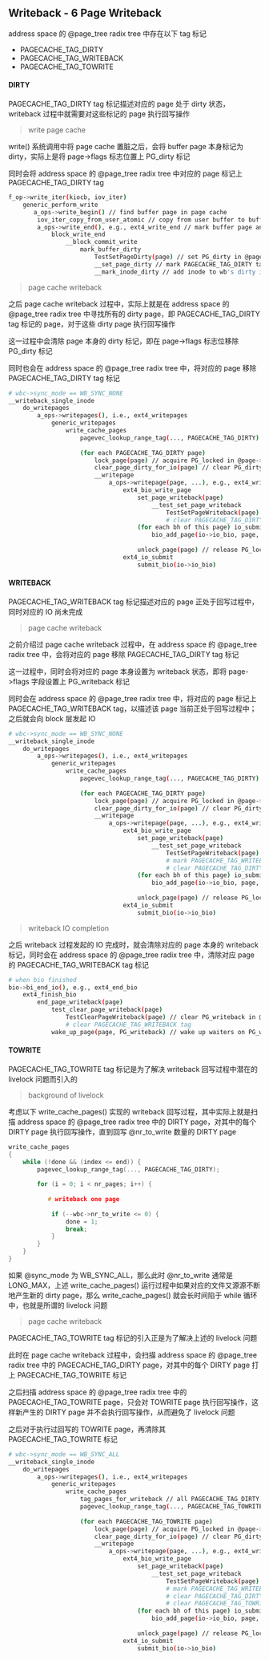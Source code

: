 ## Writeback - 6 Page Writeback

address space 的 @page_tree radix tree 中存在以下 tag 标记

- PAGECACHE_TAG_DIRTY
- PAGECACHE_TAG_WRITEBACK
- PAGECACHE_TAG_TOWRITE


#### DIRTY

PAGECACHE_TAG_DIRTY tag 标记描述对应的 page 处于 dirty 状态，writeback 过程中就需要对这些标记的 page 执行回写操作


> write page cache

write() 系统调用中将 page cache 置脏之后，会将 buffer page 本身标记为 dirty，实际上是将 page->flags 标志位置上 PG_dirty 标记

同时会将 address space 的 @page_tree radix tree 中对应的 page 标记上 PAGECACHE_TAG_DIRTY tag

```sh
f_op->write_iter(kiocb, iov_iter)
    generic_perform_write
       a_ops->write_begin() // find buffer page in page cache
        iov_iter_copy_from_user_atomic // copy from user buffer to buffer page
        a_ops->write_end(), e.g., ext4_write_end // mark buffer page and inode as dirty
            block_write_end
                __block_commit_write
                    mark_buffer_dirty
                        TestSetPageDirty(page) // set PG_dirty in @page->flags
                        __set_page_dirty // mark PAGECACHE_TAG_DIRTY tag
                        __mark_inode_dirty // add inode to wb's dirty inode list
```


> page cache writeback

之后 page cache writeback 过程中，实际上就是在 address space 的 @page_tree radix tree 中寻找所有的 dirty page，即 PAGECACHE_TAG_DIRTY tag 标记的 page，对于这些 dirty page 执行回写操作

这一过程中会清除 page 本身的 dirty 标记，即在 page->flags 标志位移除 PG_dirty 标记

同时也会在 address space 的 @page_tree radix tree 中，将对应的 page 移除 PAGECACHE_TAG_DIRTY tag 标记

```sh
# wbc->sync_mode == WB_SYNC_NONE
__writeback_single_inode
    do_writepages
        a_ops->writepages(), i.e., ext4_writepages
            generic_writepages
                write_cache_pages
                    pagevec_lookup_range_tag(..., PAGECACHE_TAG_DIRTY) // find PAGECACHE_TAG_DIRTY pages
                    
                    (for each PAGECACHE_TAG_DIRTY page)
                        lock_page(page) // acquire PG_locked in @page->flags
                        clear_page_dirty_for_io(page) // clear PG_dirty in @page->flags
                        __writepage
                            a_ops->writepage(page, ...), e.g., ext4_writepage
                                ext4_bio_write_page
                                    set_page_writeback(page)
                                        __test_set_page_writeback
                                            TestSetPageWriteback(page) // set PG_writeback in @page->flags
                                            # clear PAGECACHE_TAG_DIRTY tag
                                    (for each bh of this page) io_submit_add_bh(..., page, bh)
                                        bio_add_page(io->io_bio, page, bh->b_size, bh_offset(bh))
                                        
                                    unlock_page(page) // release PG_locked in @page->flags
                                ext4_io_submit
                                    submit_bio(io->io_bio)
```


#### WRITEBACK

PAGECACHE_TAG_WRITEBACK tag 标记描述对应的 page 正处于回写过程中，同时对应的 IO 尚未完成


> page cache writeback

之前介绍过 page cache writeback 过程中，在 address space 的 @page_tree radix tree 中，会将对应的 page 移除 PAGECACHE_TAG_DIRTY tag 标记

这一过程中，同时会将对应的 page 本身设置为 writeback 状态，即将 page->flags 字段设置上 PG_writeback 标记

同时会在 address space 的 @page_tree radix tree 中，将对应的 page 标记上 PAGECACHE_TAG_WRITEBACK tag，以描述该 page 当前正处于回写过程中；之后就会向 block 层发起 IO

```sh
# wbc->sync_mode == WB_SYNC_NONE
__writeback_single_inode
    do_writepages
        a_ops->writepages(), i.e., ext4_writepages
            generic_writepages
                write_cache_pages
                    pagevec_lookup_range_tag(..., PAGECACHE_TAG_DIRTY) // find PAGECACHE_TAG_DIRTY pages
                    
                    (for each PAGECACHE_TAG_DIRTY page)
                        lock_page(page) // acquire PG_locked in @page->flags
                        clear_page_dirty_for_io(page) // clear PG_dirty in @page->flags
                        __writepage
                            a_ops->writepage(page, ...), e.g., ext4_writepage
                                ext4_bio_write_page
                                    set_page_writeback(page)
                                        __test_set_page_writeback
                                            TestSetPageWriteback(page) // set PG_writeback in @page->flags
                                            # mark PAGECACHE_TAG_WRITEBACK tag
                                            # clear PAGECACHE_TAG_DIRTY tag
                                    (for each bh of this page) io_submit_add_bh(..., page, bh)
                                        bio_add_page(io->io_bio, page, bh->b_size, bh_offset(bh))
                                        
                                    unlock_page(page) // release PG_locked in @page->flags
                                ext4_io_submit
                                    submit_bio(io->io_bio)
```


> writeback IO completion

之后 writeback 过程发起的 IO 完成时，就会清除对应的 page 本身的 writeback 标记，同时会在 address space 的 @page_tree radix tree 中，清除对应 page 的 PAGECACHE_TAG_WRITEBACK tag 标记

```sh
# when bio finished
bio->bi_end_io(), e.g., ext4_end_bio
    ext4_finish_bio
        end_page_writeback(page)
            test_clear_page_writeback(page)
                TestClearPageWriteback(page) // clear PG_writeback in @page->flags
                # clear PAGECACHE_TAG_WRITEBACK tag
            wake_up_page(page, PG_writeback) // wake up waiters on PG_writeback
```


#### TOWRITE

PAGECACHE_TAG_TOWRITE tag 标记是为了解决 writeback 回写过程中潜在的 livelock 问题而引入的

> background of livelock

考虑以下 write_cache_pages() 实现的 writeback 回写过程，其中实际上就是扫描 address space 的 @page_tree radix tree 中的 DIRTY page，对其中的每个 DIRTY page 执行回写操作，直到回写 @nr_to_write 数量的 DIRTY page

```c
write_cache_pages
{
	while (!done && (index <= end)) {
		pagevec_lookup_range_tag(..., PAGECACHE_TAG_DIRTY);
		
		for (i = 0; i < nr_pages; i++) {
		   
		   # writeback one page
			
			if (--wbc->nr_to_write <= 0) {
				done = 1;
				break;
			}
		}
	}
}
```

如果 @sync_mode 为 WB_SYNC_ALL，那么此时 @nr_to_write 通常是 LONG_MAX，上述 write_cache_pages() 运行过程中如果对应的文件又源源不断地产生新的 dirty page，那么 write_cache_pages() 就会长时间陷于 while 循环中，也就是所谓的 livelock 问题


> page cache writeback

PAGECACHE_TAG_TOWRITE tag 标记的引入正是为了解决上述的 livelock 问题

此时在 page cache writeback 过程中，会扫描 address space 的 @page_tree radix tree 中的 PAGECACHE_TAG_DIRTY page，对其中的每个 DIRTY page 打上 PAGECACHE_TAG_TOWRITE 标记

之后扫描 address space 的 @page_tree radix tree 中的 PAGECACHE_TAG_TOWRITE page，只会对 TOWRITE page 执行回写操作，这样新产生的 DIRTY page 并不会执行回写操作，从而避免了 livelock 问题

之后对于执行过回写的 TOWRITE page，再清除其 PAGECACHE_TAG_TOWRITE 标记

```sh
# wbc->sync_mode == WB_SYNC_ALL
__writeback_single_inode
    do_writepages
        a_ops->writepages(), i.e., ext4_writepages
            generic_writepages
                write_cache_pages
                    tag_pages_for_writeback // all PAGECACHE_TAG_DIRTY pages are tagged with PAGECACHE_TAG_TOWRITE
                    pagevec_lookup_range_tag(..., PAGECACHE_TAG_TOWRITE) // find PAGECACHE_TAG_TOWRITE pages
                    
                    (for each PAGECACHE_TAG_TOWRITE page)
                        lock_page(page) // acquire PG_locked in @page->flags                      
                        clear_page_dirty_for_io(page) // clear PG_dirty in @page->flags
                        __writepage
                            a_ops->writepage(page, ...), e.g., ext4_writepage
                                ext4_bio_write_page
                                    set_page_writeback(page)
                                        __test_set_page_writeback
                                            TestSetPageWriteback(page) // set PG_writeback in @page->flags
                                            # mark PAGECACHE_TAG_WRITEBACK tag
                                            # clear PAGECACHE_TAG_DIRTY tag
                                            # clear PAGECACHE_TAG_TOWRITE tag
                                    (for each bh of this page) io_submit_add_bh(..., page, bh)
                                        bio_add_page(io->io_bio, page, bh->b_size, bh_offset(bh))
                                        
                                    unlock_page(page) // release PG_locked in @page->flags
                                ext4_io_submit
                                    submit_bio(io->io_bio)
```

